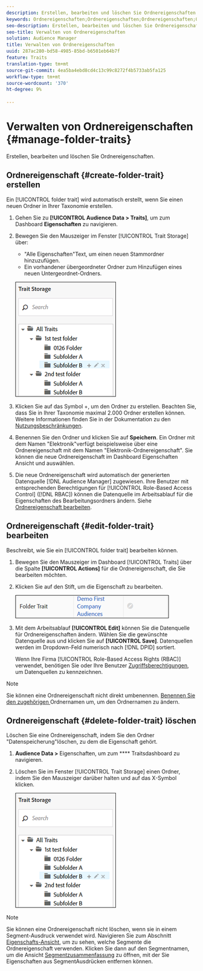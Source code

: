 ```yaml
---
description: Erstellen, bearbeiten und löschen Sie Ordnereigenschaften.
keywords: Ordnereigenschaften;Ordnereigenschaften;Ordnereigenschaften;Ordnereigenschaften
seo-description: Erstellen, bearbeiten und löschen Sie Ordnereigenschaften.
seo-title: Verwalten von Ordnereigenschaften
solution: Audience Manager
title: Verwalten von Ordnereigenschaften
uuid: 287ac280-bd58-4985-85bd-b6501eb64b7f
feature: Traits
translation-type: tm+mt
source-git-commit: 4ea5ba4ebd8cd4c13c99c8272f4b5733ab5fa125
workflow-type: tm+mt
source-wordcount: '370'
ht-degree: 9%

---
```



# Verwalten von Ordnereigenschaften {#manage-folder-traits}

Erstellen, bearbeiten und löschen Sie Ordnereigenschaften.

## Ordnereigenschaft {#create-folder-trait} erstellen

Ein [!UICONTROL folder trait] wird automatisch erstellt, wenn Sie einen neuen Ordner in Ihrer Taxonomie erstellen.

<!-- create-folder-trait.xml -->

1. Gehen Sie zu **[!UICONTROL Audience Data > Traits]**, um zum Dashboard **Eigenschaften** zu navigieren.
1. Bewegen Sie den Mauszeiger im Fenster [!UICONTROL Trait Storage] über:

   * &quot;Alle Eigenschaften&quot;Text, um einen neuen Stammordner hinzuzufügen.
   * Ein vorhandener übergeordneter Ordner zum Hinzufügen eines neuen Untergeordnet-Ordners.

   ![](assets/folder_traits_create.PNG)

1. Klicken Sie auf das Symbol +, um den Ordner zu erstellen. Beachten Sie, dass Sie in Ihrer Taxonomie maximal 2.000 Ordner erstellen können. Weitere Informationen finden Sie in der Dokumentation zu den [Nutzungsbeschränkungen](../../features/administration/usage-limits.md).
1. Benennen Sie den Ordner und klicken Sie auf **Speichern**. Ein Ordner mit dem Namen &quot;Elektronik&quot;verfügt beispielsweise über eine Ordnereigenschaft mit dem Namen &quot;Elektronik-Ordnereigenschaft&quot;. Sie können die neue Ordnereigenschaft im Dashboard Eigenschaften Ansicht und auswählen.
1. Die neue Ordnereigenschaft wird automatisch der generierten Datenquelle [!DNL Audience Manager] zugewiesen. Ihre Benutzer mit entsprechenden Berechtigungen für [!UICONTROL Role-Based Access Control] ([!DNL RBAC]) können die Datenquelle im Arbeitsablauf für die Eigenschaften des Bearbeitungsordners ändern. Siehe [Ordnereigenschaft bearbeiten](../../features/traits/manage-folder-traits.md#edit-folder-trait).

## Ordnereigenschaft {#edit-folder-trait} bearbeiten

Beschreibt, wie Sie ein [!UICONTROL folder trait] bearbeiten können.

<!-- edit-folder-trait.xml -->

1. Bewegen Sie den Mauszeiger im Dashboard [!UICONTROL Traits] über die Spalte **[!UICONTROL Actions]** für die Ordnereigenschaft, die Sie bearbeiten möchten.
1. Klicken Sie auf den Stift, um die Eigenschaft zu bearbeiten.

   ![](assets/folder_traits_edit_border.png)

1. Mit dem Arbeitsablauf **[!UICONTROL Edit]** können Sie die Datenquelle für Ordnereigenschaften ändern. Wählen Sie die gewünschte Datenquelle aus und klicken Sie auf **[!UICONTROL Save]**. Datenquellen werden im Dropdown-Feld numerisch nach [!DNL DPID] sortiert.

   Wenn Ihre Firma [!UICONTROL Role-Based Access Rights (RBAC)] verwendet, benötigen Sie oder Ihre Benutzer [Zugriffsberechtigungen](../../features/traits/about-folder-traits.md#role-based-access-controls), um Datenquellen zu kennzeichnen.

>[!NOTE]
>
>Sie können eine Ordnereigenschaft nicht direkt umbenennen. [Benennen Sie den zugehörigen ](../../features/traits/trait-storage.md#rename-delete-trait-storage-folder) Ordnernamen um, um den Ordnernamen zu ändern.

## Ordnereigenschaft {#delete-folder-trait} löschen

Löschen Sie eine Ordnereigenschaft, indem Sie den Ordner &quot;Datenspeicherung&quot;löschen, zu dem die Eigenschaft gehört.

<!-- delete-folder-trait.xml -->

1. **Audience Data >** Eigenschaften, um zum  **** Traitsdashboard zu navigieren.
1. Löschen Sie im Fenster [!UICONTROL Trait Storage] einen Ordner, indem Sie den Mauszeiger darüber halten und auf das X-Symbol klicken.

   ![Schritt-Ergebnis](assets/folder_traits_create.PNG)

>[!NOTE]
>
>Sie können eine Ordnereigenschaft nicht löschen, wenn sie in einem Segment-Ausdruck verwendet wird. Navigieren Sie zum Abschnitt [Eigenschafts-Ansicht](../../features/traits/trait-details-page.md), um zu sehen, welche Segmente die Ordnereigenschaft verwenden. Klicken Sie dann auf den Segmentnamen, um die Ansicht [Segmentzusammenfassung](../../features/segments/segment-summary-view.md) zu öffnen, mit der Sie Eigenschaften aus SegmentAusdrücken entfernen können.
